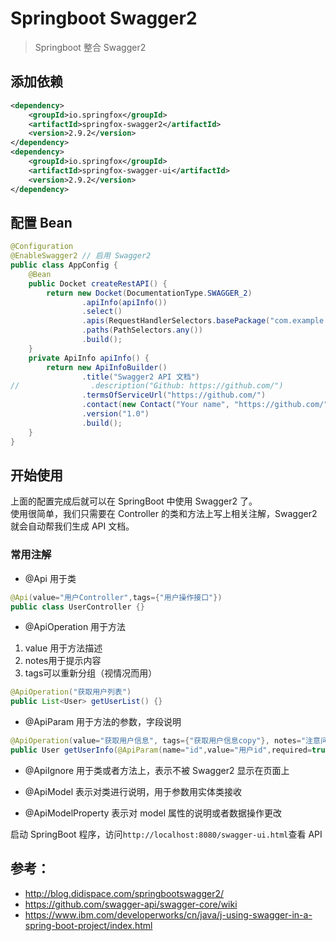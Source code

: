 # Springboot Swagger2
> Springboot 整合 Swagger2

## 添加依赖
```xml
<dependency>
    <groupId>io.springfox</groupId>
    <artifactId>springfox-swagger2</artifactId>
    <version>2.9.2</version>
</dependency>
<dependency>
    <groupId>io.springfox</groupId>
    <artifactId>springfox-swagger-ui</artifactId>
    <version>2.9.2</version>
</dependency>
```

## 配置 Bean
```java
@Configuration
@EnableSwagger2 // 启用 Swagger2
public class AppConfig {
    @Bean
    public Docket createRestAPI() {
        return new Docket(DocumentationType.SWAGGER_2)
                .apiInfo(apiInfo())
                .select()
                .apis(RequestHandlerSelectors.basePackage("com.example.springbootswagger2"))
                .paths(PathSelectors.any())
                .build();
    }
    private ApiInfo apiInfo() {
        return new ApiInfoBuilder()
                .title("Swagger2 API 文档")
//                .description("Github: https://github.com/")
                .termsOfServiceUrl("https://github.com/")
                .contact(new Contact("Your name", "https://github.com/", "xxx@gmail.com"))
                .version("1.0")
                .build();
    }
}
```

## 开始使用
上面的配置完成后就可以在 SpringBoot 中使用 Swagger2 了。  
使用很简单，我们只需要在 Controller 的类和方法上写上相关注解，Swagger2 就会自动帮我们生成 API 文档。

### 常用注解

- @Api 用于类
```java
@Api(value="用户Controller",tags={"用户操作接口"})
public class UserController {}
```

- @ApiOperation 用于方法
1. value 用于方法描述
2. notes用于提示内容
3. tags可以重新分组（视情况而用）
```java
@ApiOperation("获取用户列表")
public List<User> getUserList() {}
```

- @ApiParam 用于方法的参数，字段说明
```java
@ApiOperation(value="获取用户信息", tags={"获取用户信息copy"}, notes="注意问题点")
public User getUserInfo(@ApiParam(name="id",value="用户id",required=true) Long id){}
```

- @ApiIgnore 用于类或者方法上，表示不被 Swagger2 显示在页面上

- @ApiModel 表示对类进行说明，用于参数用实体类接收

- @ApiModelProperty 表示对 model 属性的说明或者数据操作更改

启动 SpringBoot 程序，访问`http://localhost:8080/swagger-ui.html`查看 API

## 参考：
- http://blog.didispace.com/springbootswagger2/
- https://github.com/swagger-api/swagger-core/wiki
- https://www.ibm.com/developerworks/cn/java/j-using-swagger-in-a-spring-boot-project/index.html